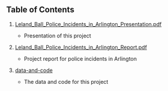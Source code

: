 ## Table of Contents
1. [Leland_Ball_Police_Incidents_in_Arlington_Presentation.pdf](https://github.com/gutenburgb/Applied_Data_Science_Portfolio/blob/main/referenced_deliverables/IST-652-scripting-for-data-analysis_police_incidents_in_arlington/Leland_Ball_Police_Incidents_in_Arlington_Presentation.pdf)
    - Presentation of this project

2. [Leland_Ball_Police_Incidents_in_Arlington_Report.pdf](https://github.com/gutenburgb/Applied_Data_Science_Portfolio/blob/main/referenced_deliverables/IST-652-scripting-for-data-analysis_police_incidents_in_arlington/Leland_Ball_Police_Incidents_in_Arlington_Report.pdf)
    - Project report for police incidents in Arlington

3. [data-and-code](https://github.com/gutenburgb/Applied_Data_Science_Portfolio/tree/main/referenced_deliverables/IST-652-scripting-for-data-analysis_police_incidents_in_arlington/data-and-code)
    - The data and code for this project